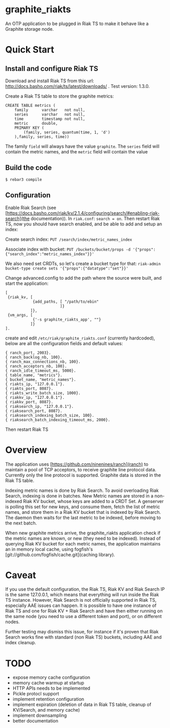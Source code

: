 # graphite_riakts


An OTP application to be plugged in Riak TS to make it behave like a Graphite storage node.

# Quick Start

## Install and configure Riak TS

Download and install Riak TS from this url: http://docs.basho.com/riak/ts/latest/downloads/ . Test version: 1.3.0.

Create a Riak TS table to store the graphite metrics:
```
CREATE TABLE metrics (
	family		varchar   not null,
	series      varchar   not null,
	time        timestamp not null,
	metric      double,
	PRIMARY KEY (
		(family, series, quantum(time, 1, 'd')
	),family, series, time))	
```	

The family `field` will always have the value `graphite`. The `series` field
will contain the metric names, and the `metric` field will contain the value

## Build the code

    $ rebar3 compile

## Configuration

Enable Riak Search (see [https://docs.basho.com/riak/kv/2.1.4/configuring/search/#enabling-riak-search](the
documentation)). In `riak.conf`: `search = on`.
Then restart Riak TS, now you should have search enabled, and be able to add and setup an index:

Create search index:
`PUT /search/index/metric_names_index`

Associate index with bucket:
`PUT /buckets/bucket/props -d '{"props":{"search_index":"metric_names_index"}}'`

We also need set CRDTs, so let's create a bucket type for that:
`riak-admin bucket-type create sets '{"props":{"datatype":"set"}}'`

Change advanced.config to add the path where the source were built, and start the application:
```
[
 {riak_kv, [
            {add_paths, [ "/path/to/ebin"
                        ]}
           ]},
 {vm_args, [
            {'-s graphite_riakts_app', ""}
           ]}
].
```

create and edit `/etc/riak/graphite_riakts.conf` (currently hardcoded), below
are all the configuration fields and default values:

```
{ ranch_port, 2003}.
{ ranch_backlog_nb, 100}.
{ ranch_max_connections_nb, 100}.
{ ranch_acceptors_nb, 100}.
{ ranch_idle_timeout_ms, 5000}.
{ table_name, "metrics"}.
{ bucket_name, "metric_names"}.
{ riakts_ip, "127.0.0.1"}.
{ riakts_port, 8087}.
{ riakts_write_batch_size, 1000}.
{ riakkv_ip, "127.0.0.1"}.
{ riakkv_port, 8087}.
{ riaksearch_ip, "127.0.0.1"}.
{ riaksearch_port, 8087}.
{ riaksearch_indexing_batch_size, 100}.
{ riaksearch_batch_indexing_timeout_ms, 2000}.
```

Then restart Riak TS

# Overview

The application uses [https://github.com/ninenines/ranch](ranch) to maintain a
pool of TCP acceptors, to receive graphite line protocol data. Currently only
the line protocol is supported. Graphite data is stored in the Riak TS table.

Indexing metric names is done by Riak Search. To avoid overloading Riak Search,
indexing is done in batches. New Metric names are stored in a non-indexed Riak
KV bucket, whose keys are added to a CRDT Set. A genserver is polling this set
for new keys, and consume them, fetch the list of metric names, and store them
in a Riak KV bucket that is indexed by Riak Search. The daemon then waits for
the last metric to be indexed, before moving to the next batch.

When new graphite metrics arrive, the graphite_riakts application check if the
metric names are known, or new (they need to be indexed). Instead of querying
Riak KV bucket for each metric names, the application maintains an in memory
local cache, using fogfish's [git://github.com/fogfish/cache.git](caching
library).

# Caveat

If you use the default configuration, the Riak TS, Riak KV and Riak Search IP
is the same 127.0.0.1, which means that everything will run inside the Riak TS
instance. However, Riak Search is not officially supported in Riak TS,
especially AAE issues can happen. It is possible to have one instance of Riak
TS and one for Riak KV + Riak Search and have then either running on the same
node (you need to use a different token and port), or on different nodes.

Further testing may dismiss this issue, for instance if it's proven that Riak
Search works fine with standard (non Riak TS) buckets, including AAE and index
cleanup.

# TODO

- expose memory cache configuration
- memory cache warmup at startup
- HTTP APIs needs to be implemented
- Pickle protocl support
- implement retention configuration
- implement expiration (deletion of data in Riak TS table, cleanup of KV/Search, and memory cache)
- implement downsampling
- better documentation
